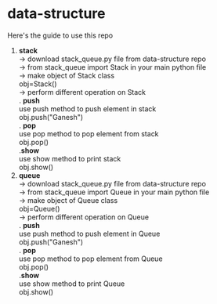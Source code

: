 # data-structure
Here's the guide to use this repo

1. <b>stack</b><br>
  -> download stack_queue.py file from data-structure repo<br>
  -> from stack_queue import Stack in your main python file<br>
  -> make object of Stack class<br>
      obj=Stack()<br>
  -> perform different operation on Stack<br>
      . <b>push</b><br>
        use push method to push element in stack<br>
        obj.push("Ganesh")<br>
      . <b>pop</b><br>
        use pop method to pop element from stack<br>
        obj.pop()<br>
      .<b>show</b><br>
        use show method to print stack<br>
        obj.show()<br>
2. <b>queue</b><br>
  -> download stack_queue.py file from data-structure repo<br>
  -> from stack_queue import Queue in your main python file<br>
  -> make object of Queue class<br>
      obj=Queue()<br>
  -> perform different operation on Queue<br>
      . <b>push</b><br>
        use push method to push element in Queue<br>
        obj.push("Ganesh")<br>
      . <b>pop</b><br>
        use pop method to pop element from Queue<br>
        obj.pop()<br>
      .<b>show</b><br>
        use show method to print Queue<br>
        obj.show()<br>
 

